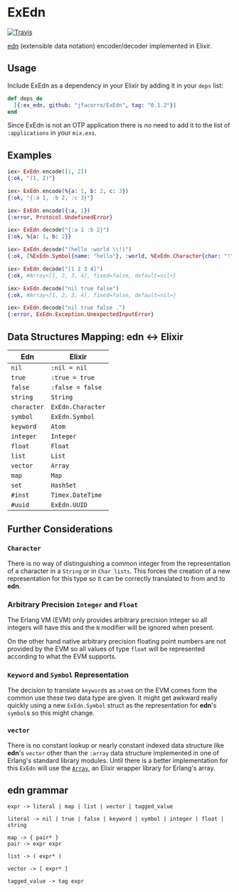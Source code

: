 ExEdn
=====

[![Travis](https://img.shields.io/travis/jfacorro/ExEdn.svg?style=flat-square)](https://travis-ci.org/jfacorro/ExEdn)

[edn](https://github.com/edn-format/edn) (extensible data notation) encoder/decoder implemented in Elixir.

## Usage

Include ExEdn as a dependency in your Elixir by adding it in your `deps` list:

```elixir
def deps do
  [{:ex_edn, github: "jfacorro/ExEdn", tag: "0.1.2"}]
end
```

Since ExEdn is not an OTP application there is no need to add it to the list of `:applications` in your `mix.exs`.

## Examples

```elixir
iex> ExEdn.encode([1, 2])
{:ok, "(1, 2)"}

iex> ExEdn.encode(%{a: 1, b: 2, c: 3})
{:ok, "{:a 1, :b 2, :c 3}"}

iex> ExEdn.encode({:a, 1})
{:error, Protocol.UndefinedError}

iex> ExEdn.decode("{:a 1 :b 2}")
{:ok, %{a: 1, b: 2}}

iex> ExEdn.decode("(hello :world \\!)")
{:ok, [%ExEdn.Symbol{name: "hello"}, :world, %ExEdn.Character{char: "!"}]

iex> ExEdn.decode("[1 2 3 4]")
{:ok, #Array<[1, 2, 3, 4], fixed=false, default=nil>}

iex> ExEdn.decode("nil true false")
{:ok, #Array<[1, 2, 3, 4], fixed=false, default=nil>}

iex> ExEdn.decode("nil true false .")
{:error, ExEdn.Exception.UnexpectedInputError}
```

## Data Structures Mapping: **edn** <-> **Elixir**

|  Edn | Elixir   |
|---|---|
| `nil`      | `:nil = nil` |
| `true`   | `:true = true` |
| `false`  | `:false = false` |
| `string` | `String` |
| `character` | `ExEdn.Character` |
| `symbol`  | `ExEdn.Symbol` |
| `keyword`  | `Atom` |
| `integer`  | `Integer` |
| `float`  | `Float` |
| `list`  | `List`  |
| `vector`  | `Array`  |
| `map`  | `Map` |
| `set`  | `HashSet` |
| `#inst`  | `Timex.DateTime` |
| `#uuid`  | `ExEdn.UUID` |

## Further Considerations

### `Character`

There is no way of distinguishing a common integer from the representation of a character in a `String` or in `Char lists`. This forces the creation of a new representation for this type so it can be correctly translated to from and to **edn**.

### Arbitrary Precision `Integer` and `Float`

The Erlang VM (EVM) only provides arbitrary precision integer so all integers will have this and the `N` modifier will be ignored when present.

On the other hand native arbitrary precision floating point numbers are not provided by the EVM so all values of type `float` will be represented according to what the EVM supports.

### `Keyword` and `Symbol` Representation

The decision to translate `keyword`s as `atom`s on the EVM comes form the common use these two data type are given. It might get awkward really quickly using a new `ExEdn.Symbol` struct as the representation for **edn**'s `symbol`s so this might change.

### `vector`

There is no constant lookup or nearly constant indexed data structure like **edn**'s `vector` other than the `:array` data structure implemented in one of Erlang's standard library modules. Until there is a better implementation for this `ExEdn` will use the [`Array`](https://github.com/takscape/elixir-array), an Elixir wrapper library for Erlang's array.

## **edn** grammar

```
expr -> literal | map | list | vector | tagged_value

literal -> nil | true | false | keyword | symbol | integer | float | string

map -> { pair* }
pair -> expr expr

list -> ( expr* )

vector -> [ expr* ]

tagged_value -> tag expr
```